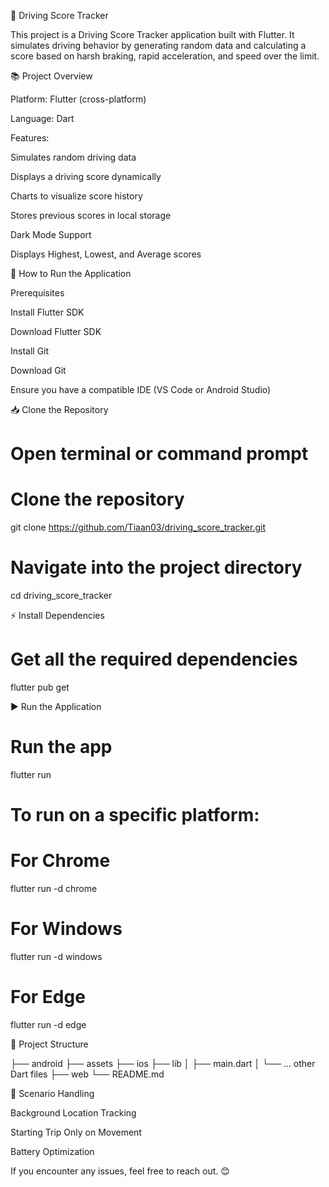 🚗 Driving Score Tracker

This project is a Driving Score Tracker application built with Flutter. It simulates driving behavior by generating random data and calculating a score based on harsh braking, rapid acceleration, and speed over the limit.

📚 Project Overview

Platform: Flutter (cross-platform)

Language: Dart

Features:

Simulates random driving data

Displays a driving score dynamically

Charts to visualize score history

Stores previous scores in local storage

Dark Mode Support

Displays Highest, Lowest, and Average scores

🚀 How to Run the Application

Prerequisites

Install Flutter SDK

Download Flutter SDK

Install Git

Download Git

Ensure you have a compatible IDE (VS Code or Android Studio)

📥 Clone the Repository

# Open terminal or command prompt
# Clone the repository
git clone https://github.com/Tiaan03/driving_score_tracker.git

# Navigate into the project directory
cd driving_score_tracker

⚡️ Install Dependencies

# Get all the required dependencies
flutter pub get

▶️ Run the Application

# Run the app
flutter run

# To run on a specific platform:
# For Chrome
flutter run -d chrome

# For Windows
flutter run -d windows

# For Edge
flutter run -d edge

📝 Project Structure

├── android
├── assets
├── ios
├── lib
│   ├── main.dart
│   └── ... other Dart files
├── web
└── README.md

🧠 Scenario Handling

Background Location Tracking

Starting Trip Only on Movement

Battery Optimization

If you encounter any issues, feel free to reach out. 😊


